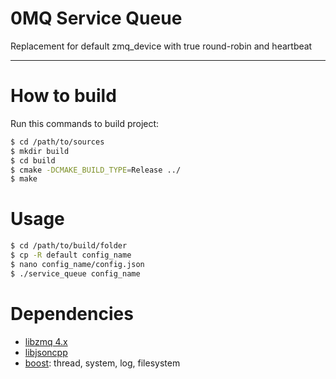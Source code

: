 0MQ Service Queue
=================

Replacement for default zmq_device with true round-robin and heartbeat

---

How to build
============

Run this commands to build project:

```bash
$ cd /path/to/sources
$ mkdir build
$ cd build
$ cmake -DCMAKE_BUILD_TYPE=Release ../
$ make
```

Usage
=====

```bash
$ cd /path/to/build/folder
$ cp -R default config_name
$ nano config_name/config.json
$ ./service_queue config_name
```

Dependencies
============
* [libzmq 4.x](https://github.com/zeromq/zeromq4-x)
* [libjsoncpp](https://github.com/open-source-parsers/jsoncpp)
* [boost](http://www.boost.org/): thread, system, log, filesystem